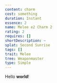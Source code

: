 ```yaml
---
content: charm
cost: something
duration: Instant
essence: 2
name: Melee e2 Charm 2
rating: 2
requires: []
shortDescription: ~
splat: Second Sunrise
tags: []
trait: Melee
tree: Weaponmaster
type: Simple
---
```


Hello **world**!
